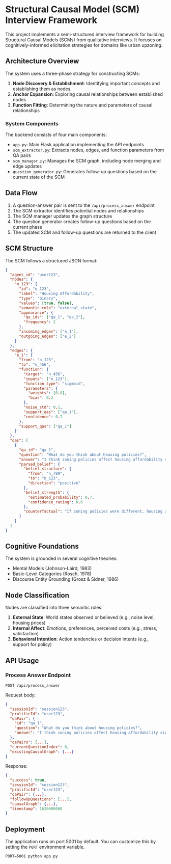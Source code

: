 # Structural Causal Model (SCM) Interview Framework

This project implements a semi-structured interview framework for building Structural Causal Models (SCMs) from qualitative interviews. It focuses on cognitively-informed elicitation strategies for domains like urban upzoning.

## Architecture Overview

The system uses a three-phase strategy for constructing SCMs:

1. **Node Discovery & Establishment**: Identifying important concepts and establishing them as nodes
2. **Anchor Expansion**: Exploring causal relationships between established nodes
3. **Function Fitting**: Determining the nature and parameters of causal relationships

### System Components

The backend consists of four main components:

- `app.py`: Main Flask application implementing the API endpoints
- `scm_extractor.py`: Extracts nodes, edges, and function parameters from QA pairs
- `scm_manager.py`: Manages the SCM graph, including node merging and edge updates
- `question_generator.py`: Generates follow-up questions based on the current state of the SCM

## Data Flow

1. A question-answer pair is sent to the `/api/process_answer` endpoint
2. The SCM extractor identifies potential nodes and relationships
3. The SCM manager updates the graph structure
4. The question generator creates follow-up questions based on the current phase
5. The updated SCM and follow-up questions are returned to the client

## SCM Structure

The SCM follows a structured JSON format:

```json
{
  "agent_id": "user123",
  "nodes": {
    "n_123": {
      "id": "n_123",
      "label": "Housing Affordability",
      "type": "binary",
      "values": [true, false],
      "semantic_role": "external_state",
      "appearance": {
        "qa_ids": ["qa_1", "qa_2"],
        "frequency": 2
      },
      "incoming_edges": ["e_1"],
      "outgoing_edges": ["e_2"]
    }
  },
  "edges": {
    "e_1": {
      "from": "n_123",
      "to": "n_456",
      "function": {
        "target": "n_456",
        "inputs": ["n_123"],
        "function_type": "sigmoid",
        "parameters": {
          "weights": [0.8],
          "bias": 0.2
        },
        "noise_std": 0.1,
        "support_qas": ["qa_1"],
        "confidence": 0.7
      },
      "support_qas": ["qa_1"]
    }
  },
  "qas": [
    {
      "qa_id": "qa_1",
      "question": "What do you think about housing policies?",
      "answer": "I think zoning policies affect housing affordability significantly.",
      "parsed_belief": {
        "belief_structure": {
          "from": "n_789",
          "to": "n_123",
          "direction": "positive"
        },
        "belief_strength": {
          "estimated_probability": 0.7,
          "confidence_rating": 0.6
        },
        "counterfactual": "If zoning policies were different, housing affordability would change."
      }
    }
  ]
}
```

## Cognitive Foundations

The system is grounded in several cognitive theories:

- Mental Models (Johnson-Laird, 1983)
- Basic-Level Categories (Rosch, 1978)
- Discourse Entity Grounding (Grosz & Sidner, 1986)

## Node Classification

Nodes are classified into three semantic roles:

1. **External State**: World states observed or believed (e.g., noise level, housing prices)
2. **Internal Affect**: Emotions, preferences, perceived costs (e.g., stress, satisfaction)
3. **Behavioral Intention**: Action tendencies or decision intents (e.g., support for policy)

## API Usage

### Process Answer Endpoint

```
POST /api/process_answer
```

Request body:
```json
{
  "sessionId": "session123",
  "prolificId": "user123",
  "qaPair": {
    "id": "qa_1",
    "question": "What do you think about housing policies?",
    "answer": "I think zoning policies affect housing affordability significantly."
  },
  "qaPairs": [...],
  "currentQuestionIndex": 0,
  "existingCausalGraph": {...}
}
```

Response:
```json
{
  "success": true,
  "sessionId": "session123",
  "prolificId": "user123",
  "qaPair": {...},
  "followUpQuestions": [...],
  "causalGraph": {...},
  "timestamp": 1620000000
}
```

## Deployment

The application runs on port 5001 by default. You can customize this by setting the `PORT` environment variable.

```
PORT=5001 python app.py
``` 